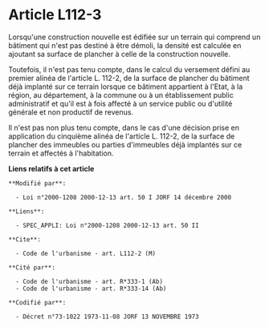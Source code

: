 # Article L112-3

Lorsqu'une construction nouvelle est édifiée sur un terrain qui comprend un bâtiment qui n'est pas destiné à être démoli, la
densité est calculée en ajoutant sa surface de plancher à celle de la construction nouvelle.

Toutefois, il n'est pas tenu compte, dans le calcul du versement défini au premier alinéa de l'article L. 112-2, de la
surface de plancher du bâtiment déjà implanté sur ce terrain lorsque ce bâtiment appartient à l'Etat, à la région, au
département, à la commune ou à un établissement public administratif et qu'il est à fois affecté à un service public ou
d'utilité générale et non productif de revenus.

Il n'est pas non plus tenu compte, dans le cas d'une décision prise en application du cinquième alinéa de l'article L. 112-2,
de la surface de plancher des immeubles ou parties d'immeubles déjà implantés sur ce terrain et affectés à l'habitation.

**Liens relatifs à cet article**

	**Modifié par**:

	  - Loi n°2000-1208 2000-12-13 art. 50 I JORF 14 décembre 2000

	**Liens**:

	  - SPEC_APPLI: Loi n°2000-1208 2000-12-13 art. 50 II

	**Cite**:

	  - Code de l'urbanisme - art. L112-2 (M)

	**Cité par**:

	  - Code de l'urbanisme - art. R*333-1 (Ab)
	  - Code de l'urbanisme - art. R*333-14 (Ab)

	**Codifié par**:

	  - Décret n°73-1022 1973-11-08 JORF 13 NOVEMBRE 1973
